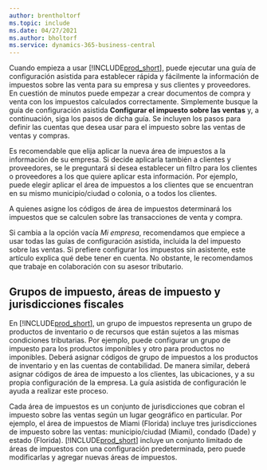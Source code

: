 ```yaml
---
author: brentholtorf
ms.topic: include
ms.date: 04/27/2021
ms.author: bholtorf
ms.service: dynamics-365-business-central
---
```

Cuando empieza a usar [!INCLUDE[prod_short](../../../includes/prod_short.md)], puede ejecutar una guía de configuración asistida para establecer rápida y fácilmente la información de impuestos sobre las venta para su empresa y sus clientes y proveedores. En cuestión de minutos puede empezar a crear documentos de compra y venta con los impuestos calculados correctamente. Simplemente busque la guía de configuración asistida **Configurar el impuesto sobre las ventas** y, a continuación, siga los pasos de dicha guía. Se incluyen los pasos para definir las cuentas que desea usar para el impuesto sobre las ventas de ventas y compras.  

Es recomendable que elija aplicar la nueva área de impuestos a la información de su empresa. Si decide aplicarla también a clientes y proveedores, se le preguntará si desea establecer un filtro para los clientes o proveedores a los que quiere aplicar esta información. Por ejemplo, puede elegir aplicar el área de impuestos a los clientes que se encuentran en su mismo municipio/ciudad o colonia, o a todos los clientes.

A quienes asigne los códigos de área de impuestos determinará los impuestos que se calculen sobre las transacciones de venta y compra.

Si cambia a la opción vacía *Mi empresa*, recomendamos que empiece a usar todas las guías de configuración asistida, incluida la del impuesto sobre las ventas. Si prefiere configurar los impuestos sin asistente, este artículo explica qué debe tener en cuenta. No obstante, le recomendamos que trabaje en colaboración con su asesor tributario.  

## <a name="tax-groups-tax-areas-and-tax-jurisdictions"></a>Grupos de impuesto, áreas de impuesto y jurisdicciones fiscales

En [!INCLUDE[prod_short](../../../includes/prod_short.md)], un grupo de impuestos representa un grupo de productos de inventario o de recursos que están sujetos a las mismas condiciones tributarias. Por ejemplo, puede configurar un grupo de impuesto para los productos imponibles y otro para productos no imponibles. Deberá asignar códigos de grupo de impuestos a los productos de inventario y en las cuentas de contabilidad. De manera similar, deberá asignar códigos de área de impuesto a los clientes, las ubicaciones, y a su propia configuración de la empresa. La guía asistida de configuración le ayuda a realizar este proceso.  

Cada área de impuestos es un conjunto de jurisdicciones que cobran el impuesto sobre las ventas según un lugar geográfico en particular. Por ejemplo, el área de impuestos de Miami (Florida) incluye tres jurisdicciones de impuesto sobre las ventas: municipio/ciudad (Miami), condado (Dade) y estado (Florida). [!INCLUDE[prod_short](../../../includes/prod_short.md)] incluye un conjunto limitado de áreas de impuestos con una configuración predeterminada, pero puede modificarlas y agregar nuevas áreas de impuestos.  

